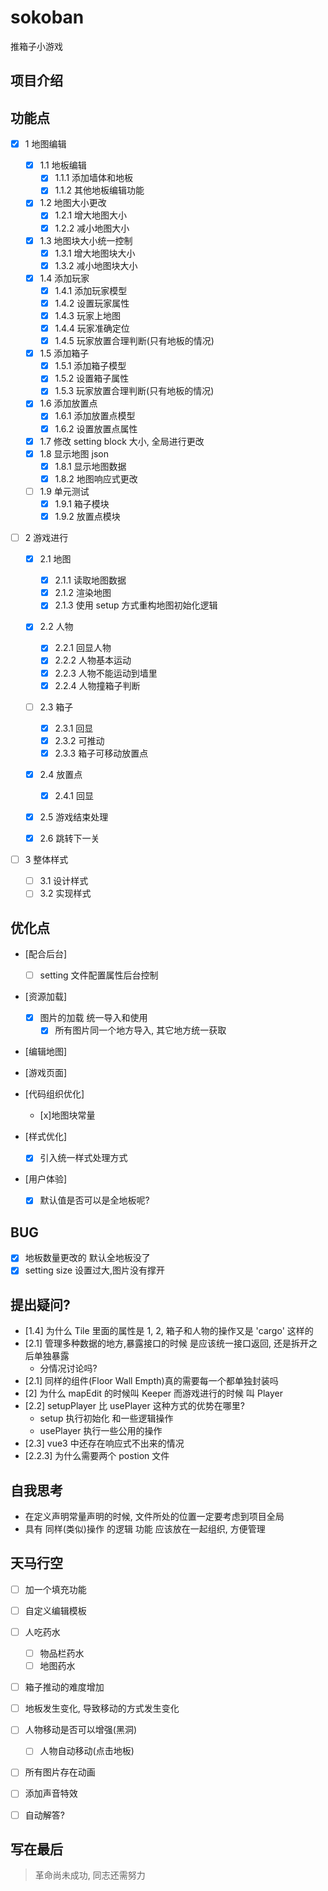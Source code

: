 # sokoban

推箱子小游戏

## 项目介绍

## 功能点

- [x] 1 地图编辑
  - [x] 1.1 地板编辑
    - [x] 1.1.1 添加墙体和地板
    - [x] 1.1.2 其他地板编辑功能
  - [x] 1.2 地图大小更改
    - [x] 1.2.1 增大地图大小
    - [x] 1.2.2 减小地图大小
  - [x] 1.3 地图块大小统一控制
    - [x] 1.3.1 增大地图块大小
    - [x] 1.3.2 减小地图块大小
  - [x] 1.4 添加玩家
    - [x] 1.4.1 添加玩家模型
    - [x] 1.4.2 设置玩家属性
    - [x] 1.4.3 玩家上地图
    - [x] 1.4.4 玩家准确定位
    - [x] 1.4.5 玩家放置合理判断(只有地板的情况)
  - [x] 1.5 添加箱子
    - [x] 1.5.1 添加箱子模型
    - [x] 1.5.2 设置箱子属性
    - [x] 1.5.3 玩家放置合理判断(只有地板的情况)
  - [x] 1.6 添加放置点
    - [x] 1.6.1 添加放置点模型
    - [x] 1.6.2 设置放置点属性
  - [x] 1.7 修改 setting block 大小, 全局进行更改
  - [x] 1.8 显示地图 json
    - [x] 1.8.1 显示地图数据
    - [x] 1.8.2 地图响应式更改
  - [ ] 1.9 单元测试
    - [x] 1.9.1 箱子模块
    - [x] 1.9.2 放置点模块
- [ ] 2 游戏进行

  - [x] 2.1 地图
    - [x] 2.1.1 读取地图数据
    - [x] 2.1.2 渲染地图
    - [x] 2.1.3 使用 setup 方式重构地图初始化逻辑
  - [x] 2.2 人物
    - [x] 2.2.1 回显人物
    - [x] 2.2.2 人物基本运动
    - [x] 2.2.3 人物不能运动到墙里
    - [x] 2.2.4 人物撞箱子判断
  - [ ] 2.3 箱子

    - [x] 2.3.1 回显
    - [x] 2.3.2 可推动
    - [x] 2.3.3 箱子可移动放置点

  - [x] 2.4 放置点

    - [x] 2.4.1 回显

  - [x] 2.5 游戏结束处理
  - [x] 2.6 跳转下一关

- [ ] 3 整体样式
  - [ ] 3.1 设计样式
  - [ ] 3.2 实现样式

## 优化点

- [配合后台]
  - [ ] setting 文件配置属性后台控制
- [资源加载]
  - [x] 图片的加载 统一导入和使用
    - [x] 所有图片同一个地方导入, 其它地方统一获取
- [编辑地图]
- [游戏页面]

- [代码组织优化]
  - [x]地图块常量
- [样式优化]
  - [x] 引入统一样式处理方式
- [用户体验]
  - [x] 默认值是否可以是全地板呢?

## BUG

- [x] 地板数量更改的 默认全地板没了
- [x] setting size 设置过大,图片没有撑开

## 提出疑问?

- [1.4] 为什么 Tile 里面的属性是 1, 2, 箱子和人物的操作又是 'cargo' 这样的
- [2.1] 管理多种数据的地方,暴露接口的时候 是应该统一接口返回, 还是拆开之后单独暴露
  - 分情况讨论吗?
- [2.1] 同样的组件(Floor Wall Empth)真的需要每一个都单独封装吗
- [2] 为什么 mapEdit 的时候叫 Keeper 而游戏进行的时候 叫 Player
- [2.2] setupPlayer 比 usePlayer 这种方式的优势在哪里?
  - setup 执行初始化 和一些逻辑操作
  - usePlayer 执行一些公用的操作
- [2.3] vue3 中还存在响应式不出来的情况
- [2.2.3] 为什么需要两个 postion 文件

## 自我思考

- 在定义声明常量声明的时候, 文件所处的位置一定要考虑到项目全局
- 具有 同样(类似)操作 的逻辑 功能 应该放在一起组织, 方便管理

## 天马行空

- [ ] 加一个填充功能
- [ ] 自定义编辑模板
- [ ] 人吃药水
  - [ ] 物品栏药水
  - [ ] 地图药水
- [ ] 箱子推动的难度增加
- [ ] 地板发生变化, 导致移动的方式发生变化
- [ ] 人物移动是否可以增强(黑洞)
  - [ ] 人物自动移动(点击地板)
- [ ] 所有图片存在动画
- [ ] 添加声音特效
- [ ] 自动解答?


## 写在最后
> 革命尚未成功, 同志还需努力